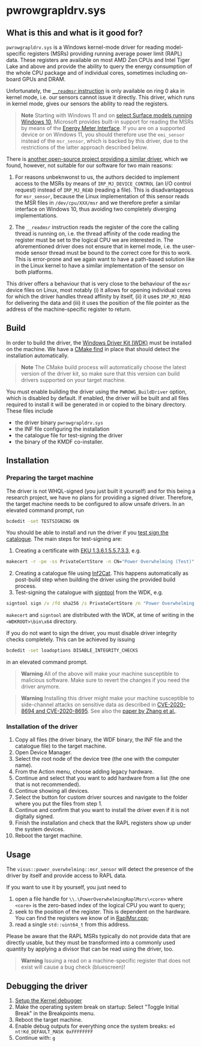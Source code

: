# pwrowgrapldrv.sys
## What is this and what is it good for?
`pwrowgrapldrv.sys` is a Windows kernel-mode driver for reading model-specific registers (MSRs) providing running average power limit (RAPL) data. These registers are available on most AMD Zen CPUs and Intel Tiger Lake and above and provide the ability to query the energy consumption of the whole CPU package and of individual cores, sometimes including on-board GPUs and DRAM.

Unfortunately, the [`__readmsr` instruction](https://learn.microsoft.com/en-us/cpp/intrinsics/readmsr) is only available on ring 0 aka in kernel mode, i.e. our sensors cannot issue it directly. This driver, which runs in kernel mode, gives our sensors the ability to read the registers.

> **Note**
> Starting with Windows 11 and on [select Surface models running Windows 10](https://fosdem.org/2023/schedule/event/energy_power_profiling_firefox/attachments/slides/5537/export/events/attachments/energy_power_profiling_firefox/slides/5537/FOSDEM_2023_Power_profiling_with_the_Firefox_Profiler.pdf), Microsoft provides built-in support for reading the MSRs by means of the [Energy Meter Interface](https://learn.microsoft.com/en-us/windows-hardware/drivers/powermeter/energy-meter-interface). If you are on a supported device or on Windows 11, you should therefore use the `emi_sensor` instead of the `msr_sensor`, which is backed by this driver, due to the restrictions of the latter approach described below.

There is [another open-source project providing a similar driver](https://github.com/hubblo-org/windows-rapl-driver), which we found, however, not suitable for our software for two main reasons:

1. For reasons unbeknwonst to us, the authors decided to implement access to the MSRs by means of `IRP_MJ_DEVICE_CONTROL` (an I/O control request) instead of `IRP_MJ_READ` (reading a file). This is disadvantageous for `msr_sensor`, because the Linux implementation of this sensor reads the MSR files in `/dev/cpu/XXX/msr` and we therefore prefer a similar interface on Windows 10, thus avoiding two completely diverging implementations.

2. The `__readmsr` instruction reads the register of the core the calling thread is running on, i.e. the thread affinity of the code reading the register must be set to the logical CPU we are interested in. The aforementioned driver does not ensure that in kernel mode, i.e. the user-mode sensor thread must be bound to the correct core for this to work. This is error-prone and we again want to have a path-based solution like in the Linux kernel to have a similar implementation of the sensor on both platforms.

This driver offers a behaviour that is very close to the behaviour of the `msr` device files on Linux, most notably (i) it allows for opening individual cores for which the driver handles thread affinity by itself, (ii) it uses `IRP_MJ_READ` for delivering the data and (iii) it uses the position of the file pointer as the address of the machine-specific register to return.

## Build
In order to build the driver, the [Windows Driver Kit (WDK)](https://learn.microsoft.com/en-us/windows-hardware/drivers/download-the-wdk) must be installed on the machine. We have a [CMake find](https://github.com/SergiusTheBest/FindWDK) in place that should detect the installation automatically.

> **Note**
> The CMake build process will automatically choose the latest version of the driver kit, so make sure that this version can build drivers supported on your target machine.

You must enable building the driver using the `PWROWG_BuildDriver` option, which is disabled by default. If enabled, the driver will be built and all files required to install it will be generated in or copied to the binary directory. These files include
* the driver binary `pwrowgrapldrv.sys`
* the INF file configuring the installation
* the catalogue file for test-signing the driver
* the binary of the KMDF co-installer.

## Installation
### Preparing the target machine
The driver is not WHQL-signed (you just built it yourself) and for this being a research project, we have no plans for providing a signed driver. Therefore, the target machine needs to be configured to allow unsafe drivers. In an elevated command prompt, run
```cmd
bcdedit -set TESTSIGNING ON
```

You should be able to install and run the driver if you [test sign the catalogue](https://learn.microsoft.com/en-us/windows-hardware/drivers/install/introduction-to-test-signing). The main steps for test-signing are:

1. Creating a certificate with [EKU 1.3.6.1.5.5.7.3.3](https://oidref.com/1.3.6.1.5.5.7.3.3), e.g.
```cmd
makecert -r -pe -ss PrivateCertStore -n CN="Power Overwhelming (Test)" -eku 1.3.6.1.5.5.7.3.3 pwrowgrapldrv.cer
```
2. Creating a catalogue file using [Inf2Cat](https://learn.microsoft.com/en-us/windows-hardware/drivers/devtest/inf2cat). This happens automatically as post-build step when building the driver using the provided build process.
3. Test-signing the catalogue with [signtool](https://learn.microsoft.com/en-us/windows-hardware/drivers/install/test-signing-a-driver-package-s-catalog-file) from the WDK, e.g.
```cmd
signtool sign /v /fd sha256 /s PrivateCertStore /n "Power Overwhelming (Test)" /t http://timestamp.digicert.com pwrowgrapldrv.cat
```

`makecert` and `signtool` are distributed with the WDK, at time of writing in the `<WDKROOT>\bin\x64` directory.

If you do not want to sign the driver, you must disable driver integrity checks completely. This can be achieved by issuing
```cmd
bcdedit -set loadoptions DISABLE_INTEGRITY_CHECKS
```
in an elevated command prompt.

> **Warning**
> All of the above will make your machine susceptible to malicious software. Make sure to revert the changes if you need the driver anymore.

> **Warning**
> Installing this driver might make your machine susceptible to side-channel attacks on sensitive data as described in [CVE-2020-8694 and CVE-2020-8695](https://www.intel.com/content/www/us/en/developer/articles/technical/software-security-guidance/advisory-guidance/running-average-power-limit-energy-reporting.html). See also the [paper by Zhang et al.](https://zhenkai-zhang.github.io/papers/rapl.pdf).

### Installation of the driver
1. Copy all files (the driver binary, the WDF binary, the INF file and the catalogue file) to the target machine.
2. Open Device Manager.
3. Select the root node of the device tree (the one with the computer name).
4. From the Action menu, choose adding legacy hardware.
5. Continue and select that you want to add hardware from a list (the one that is not recommended).
6. Continue showing all devices.
7. Select the button for custom driver sources and navigate to the folder where you put the files from step 1.
8. Continue and confirm that you want to install the driver even if it is not digitally signed.
9. Finish the installation and check that the RAPL registers show up under the system devices.
10. Reboot the target machine.

## Usage
The `visus::power_overwhelming::msr_sensor` will detect the presence of the driver by itself and provide access to RAPL data.

If you want to use it by yourself, you just need to
1. open a file handle for `\\.\PowerOverwhelmingRaplMsrs\<core>` where `<core>` is the zero-based index of the logical CPU you want to query;
2. seek to the position of the register. This is dependent on the hardware. You can find the registers we know of in [RaplMsr.cpp](RaplMsr.cpp);
3. read a single `std::uint64_t` from this address.

Please be aware that the RAPL MSRs typically do not provide data that are directly usable, but they must be transformed into a commonly used quantity by applying a divisor that can be read using the driver, too.

> **Warning**
> Issuing a read on a machine-specific register that does not exist will cause a bug check (bluescreen)!

## Debugging the driver
1. [Setup the Kernel debugger](https://learn.microsoft.com/en-us/windows-hardware/drivers/debugger/debug-universal-drivers---step-by-step-lab--echo-kernel-mode-)
2. Make the operating system break on startup: Select "Toggle Initial Break" in the Breakpoints menu.
3. Reboot the target machine.
4. Enable debug outputs for everything once the system breaks: `ed nt!Kd_DEFAULT_MASK 0xFFFFFFFF`
4. Continue with: `g`
